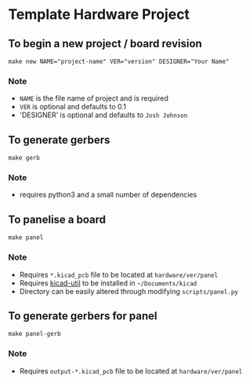 # Template Hardware Project

## To begin a new project / board revision
`make new NAME="project-name" VER="version" DESIGNER="Your Name"`

### Note 
* `NAME` is the file name of project and is required
* `VER` is optional and defaults to 0.1
* 'DESIGNER' is optional and defaults to `Josh Johnson`

## To generate gerbers
`make gerb` 

### Note
* requires python3 and a small number of dependencies

## To panelise a board
`make panel`

### Note
* Requires `*.kicad_pcb` file to be located at `hardware/ver/panel`
* Requires [kicad-util](https://gitlab.com/dren.dk/kicad-util) to be installed in `~/Documents/kicad`
* Directory can be easily altered through modifying `scripts/panel.py`

## To generate gerbers for panel
`make panel-gerb` 

### Note
* Requires `output-*.kicad_pcb` file to be located at `hardware/ver/panel`


